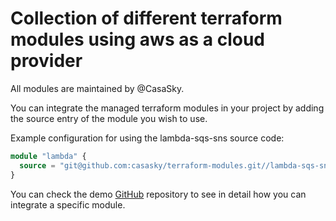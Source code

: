 # Collection of different terraform modules using aws as a cloud provider

All modules are maintained by @CasaSky.

You can integrate the managed terraform modules in your project by adding the source entry of the module you wish to use.

Example configuration for using the lambda-sqs-sns source code:

```terraform
module "lambda" {
  source = "git@github.com:casasky/terraform-modules.git//lambda-sqs-sns"
}
```

You can check the demo [GitHub](https://github.com/CasaSky/lambda-demo-module-in-java) repository to see in detail how you can integrate a specific module.
